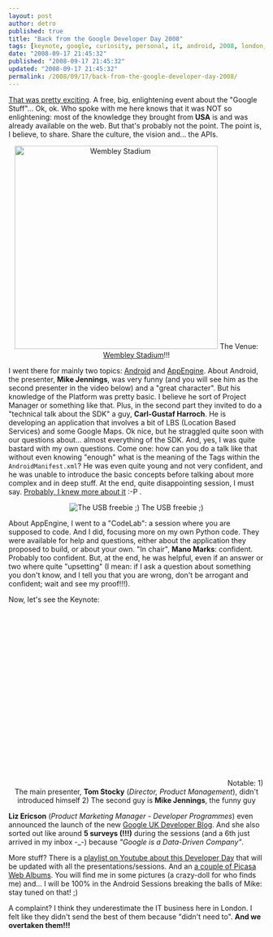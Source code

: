 ```yaml
---
layout: post
author: detro
published: true
title: "Back from the Google Developer Day 2008"
tags: [keynote, google, curiosity, personal, it, android, 2008, london, uk, english, wembley, codelab, presentation, day, appengine, developer]
date: "2008-09-17 21:45:32"
published: "2008-09-17 21:45:32"
updated: "2008-09-17 21:45:32"
permalink: /2008/09/17/back-from-the-google-developer-day-2008/
---
```


<a href="http://code.google.com/intl/en_uk/events/developerday/2008/home.html">That was pretty exciting</a>. A free, big, enlightening event about the "Google Stuff"...
Ok, ok. Who spoke with me here knows that it was NOT so enlightening: most of the knowledge they brought from <strong>USA</strong> is and was already available on the web. But that's probably not the point. The point is, I believe, to share. Share the culture, the vision and... the APIs.

<div align="center">
<img src="http://www.contractjournal.com/blogs/construction-video-log/6.jpg" width="400" alt="Wembley Stadium" />
The Venue: <a href="http://www.wembleystadium.com/">Wembley Stadium</a>!!!
</div>

I went there for mainly two topics: <a href="http://code.google.com/android/">Android</a> and <a href="http://code.google.com/appengine/">AppEngine</a>. About Android, the presenter, <strong>Mike Jennings</strong>, was very funny (and you will see him as the second presenter in the video below) and a "great character". But his knowledge of the Platform was pretty basic. I believe he sort of Project Manager or something like that.
Plus, in the second part they invited to do a "technical talk about the SDK" a guy, <strong>Carl-Gustaf Harroch</strong>. He is developing an application that involves a bit of LBS (Location Based Services) and some Google Maps. Ok nice, but he straggled quite soon with our questions about... almost everything of the SDK. And, yes, I was quite bastard with my own questions.
Come one: how can you do a talk like that without even knowing "enough" what is the meaning of the Tags within the <code>AndroidManifest.xml</code>? He was even quite young and not very confident, and he was unable to introduce the basic concepts before talking about more complex and in deep stuff.
At the end, quite disappointing session, I must say. <a href="http://www.detronizator.org/2008/04/07/into-the-android/">Probably, I knew more about it</a> :-P .

<div align="center">
<img src="http://lh5.ggpht.com/developerday.uk/SNDMzDywPKI/AAAAAAAAAQo/Gge3Oqbz6SM/s400/DSC01900.JPG" alt="The USB freebie ;)" />
The USB freebie ;)
</div>

About AppEngine, I went to a "CodeLab": a session where you are supposed to code. And I did, focusing more on my own Python code. They were available for help and questions, either about the application they proposed to build, or about your own. "In chair", <strong>Mano Marks</strong>: confident. Probably too confident. But, at the end, he was helpful, even if an answer or two where quite "upsetting" (I mean: if I ask a question about something you don't know, and I tell you that you are wrong, don't be arrogant and confident; wait and see my proof!!!).

Now, let's see the Keynote: <!--more-->
<div align="center">
<object width="425" height="344"><param name="movie" value="http://www.youtube.com/v/XzQncYIk_UM&hl=en&fs=1&color1=0x2b405b&color2=0x6b8ab6"></param><param name="allowFullScreen" value="true"></param><embed src="http://www.youtube.com/v/XzQncYIk_UM&hl=en&fs=1&color1=0x2b405b&color2=0x6b8ab6" type="application/x-shockwave-flash" allowfullscreen="true" width="425" height="344"></embed></object>
Notable: 1) The main presenter, <strong>Tom Stocky</strong> (<em>Director, Product Management</em>), didn't introduced himself 2) The second guy is <strong>Mike Jennings</strong>, the funny guy
</div>

<strong>Liz Ericson</strong> (<em>Product Marketing Manager - Developer Programmes</em>) even announced the launch of the new <a href="http://google-ukdev.blogspot.com/">Google UK Developer Blog</a>. And she also sorted out like around <strong>5 surveys (!!!)</strong> during the sessions (and a 6th just arrived in my inbox -_-) because <em>"Google is a Data-Driven Company"</em>.

More stuff? There is a <a href="http://uk.youtube.com/view_play_list?p=5C5DE5D3E276DD39">playlist on Youtube about this Developer Day</a> that will be updated with all the presentations/sessions. And an <a href="http://picasaweb.google.com/developerday.uk">a couple of Picasa Web Albums</a>. You will find me in some pictures (a crazy-doll for who finds me) and... I will be 100% in the Android Sessions breaking the balls of Mike: stay tuned on that! ;)

A complaint? I think they underestimate the IT business here in London. I felt like they didn't send the best of them because "didn't need to". <strong>And we overtaken them!!!</strong>
